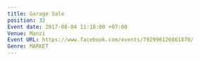 ```yaml
---
title: Garage Sale
position: 32
Event date: 2017-08-04 11:18:00 +07:00
Venue: Manzi
Event URL: https://www.facebook.com/events/792996120861870/
Genre: MARKET
---
```


